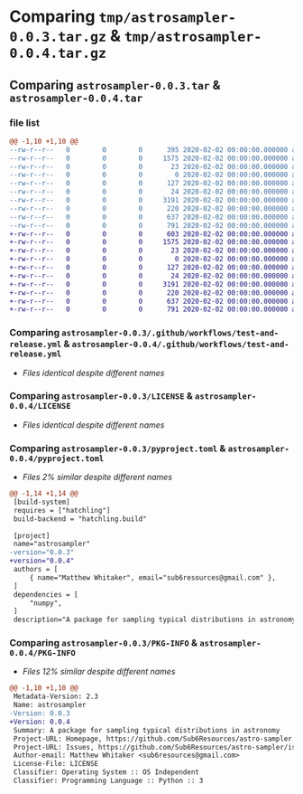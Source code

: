 # Comparing `tmp/astrosampler-0.0.3.tar.gz` & `tmp/astrosampler-0.0.4.tar.gz`

## Comparing `astrosampler-0.0.3.tar` & `astrosampler-0.0.4.tar`

### file list

```diff
@@ -1,10 +1,10 @@
--rw-r--r--   0        0        0      395 2020-02-02 00:00:00.000000 astrosampler-0.0.3/.github/workflows/pr-validation.yml
--rw-r--r--   0        0        0     1575 2020-02-02 00:00:00.000000 astrosampler-0.0.3/.github/workflows/test-and-release.yml
--rw-r--r--   0        0        0       23 2020-02-02 00:00:00.000000 astrosampler-0.0.3/astrosampler/__init__.py
--rw-r--r--   0        0        0        0 2020-02-02 00:00:00.000000 astrosampler-0.0.3/tests/__init__.py
--rw-r--r--   0        0        0      127 2020-02-02 00:00:00.000000 astrosampler-0.0.3/tests/sampler_test.py
--rw-r--r--   0        0        0       24 2020-02-02 00:00:00.000000 astrosampler-0.0.3/.gitignore
--rw-r--r--   0        0        0     3191 2020-02-02 00:00:00.000000 astrosampler-0.0.3/LICENSE
--rw-r--r--   0        0        0      220 2020-02-02 00:00:00.000000 astrosampler-0.0.3/README.md
--rw-r--r--   0        0        0      637 2020-02-02 00:00:00.000000 astrosampler-0.0.3/pyproject.toml
--rw-r--r--   0        0        0      791 2020-02-02 00:00:00.000000 astrosampler-0.0.3/PKG-INFO
+-rw-r--r--   0        0        0      603 2020-02-02 00:00:00.000000 astrosampler-0.0.4/.github/workflows/pr-validation.yml
+-rw-r--r--   0        0        0     1575 2020-02-02 00:00:00.000000 astrosampler-0.0.4/.github/workflows/test-and-release.yml
+-rw-r--r--   0        0        0       23 2020-02-02 00:00:00.000000 astrosampler-0.0.4/astrosampler/__init__.py
+-rw-r--r--   0        0        0        0 2020-02-02 00:00:00.000000 astrosampler-0.0.4/tests/__init__.py
+-rw-r--r--   0        0        0      127 2020-02-02 00:00:00.000000 astrosampler-0.0.4/tests/sampler_test.py
+-rw-r--r--   0        0        0       24 2020-02-02 00:00:00.000000 astrosampler-0.0.4/.gitignore
+-rw-r--r--   0        0        0     3191 2020-02-02 00:00:00.000000 astrosampler-0.0.4/LICENSE
+-rw-r--r--   0        0        0      220 2020-02-02 00:00:00.000000 astrosampler-0.0.4/README.md
+-rw-r--r--   0        0        0      637 2020-02-02 00:00:00.000000 astrosampler-0.0.4/pyproject.toml
+-rw-r--r--   0        0        0      791 2020-02-02 00:00:00.000000 astrosampler-0.0.4/PKG-INFO
```

### Comparing `astrosampler-0.0.3/.github/workflows/test-and-release.yml` & `astrosampler-0.0.4/.github/workflows/test-and-release.yml`

 * *Files identical despite different names*

### Comparing `astrosampler-0.0.3/LICENSE` & `astrosampler-0.0.4/LICENSE`

 * *Files identical despite different names*

### Comparing `astrosampler-0.0.3/pyproject.toml` & `astrosampler-0.0.4/pyproject.toml`

 * *Files 2% similar despite different names*

```diff
@@ -1,14 +1,14 @@
 [build-system]
 requires = ["hatchling"]
 build-backend = "hatchling.build"
 
 [project]
 name="astrosampler"
-version="0.0.3"
+version="0.0.4"
 authors = [
     { name="Matthew Whitaker", email="sub6resources@gmail.com" },
 ]
 dependencies = [
     "numpy",
 ]
 description="A package for sampling typical distributions in astronomy"
```

### Comparing `astrosampler-0.0.3/PKG-INFO` & `astrosampler-0.0.4/PKG-INFO`

 * *Files 12% similar despite different names*

```diff
@@ -1,10 +1,10 @@
 Metadata-Version: 2.3
 Name: astrosampler
-Version: 0.0.3
+Version: 0.0.4
 Summary: A package for sampling typical distributions in astronomy
 Project-URL: Homepage, https://github.com/Sub6Resources/astro-sampler
 Project-URL: Issues, https://github.com/Sub6Resources/astro-sampler/issues
 Author-email: Matthew Whitaker <sub6resources@gmail.com>
 License-File: LICENSE
 Classifier: Operating System :: OS Independent
 Classifier: Programming Language :: Python :: 3
```

